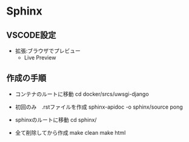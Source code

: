 # Sphinx

## VSCODE設定

- 拡張:ブラウザでプレビュー
  - Live Preview

## 作成の手順

- コンテナのルートに移動
cd docker/srcs/uwsgi-django

- 初回のみ　.rstファイルを作成
sphinx-apidoc -o sphinx/source pong

- sphinxのルートに移動
cd sphinx/

- 全て削除してから作成
make clean
make html